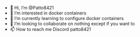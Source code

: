 - 👋 Hi, I’m @Patto8421
- 👀 I’m interested in docker containers 
- 🌱 I’m currently learning to configure docker containers
- 💞️ I’m looking to collaborate on nothing except if you want to
- 📫 How to reach me Discord patto8421

<!---
Patto8421/Patto8421 is a ✨ special ✨ repository because its `README.md` (this file) appears on your GitHub profile.
You can click the Preview link to take a look at your changes.
--->
